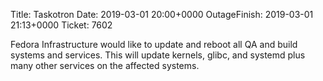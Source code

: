 Title: Taskotron
Date: 2019-03-01 20:00+0000
OutageFinish: 2019-03-01 21:13+0000
Ticket: 7602

Fedora Infrastructure would like to update and reboot all QA and build systems and services. This will update kernels, glibc, and systemd plus many other services on the affected systems.